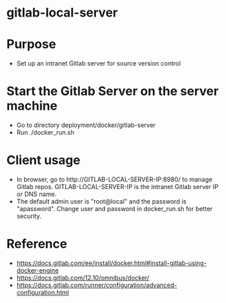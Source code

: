 # gitlab-local-server

# Purpose
- Set up an intranet Gitlab server for source version control

# Start the Gitlab Server on the server machine
- Go to directory deployment/docker/gitlab-server
- Run ./docker_run.sh

# Client usage
- In browser, go to http://GITLAB-LOCAL-SERVER-IP:8980/ to manage Gitlab repos. GITLAB-LOCAL-SERVER-IP is the intranet Gitlab server IP or DNS name.
- The default admin user is "root@local" and the password is "apassword". Change user and password in docker_run.sh for better security.

# Reference
- https://docs.gitlab.com/ee/install/docker.html#install-gitlab-using-docker-engine
- https://docs.gitlab.com/12.10/omnibus/docker/
- https://docs.gitlab.com/runner/configuration/advanced-configuration.html